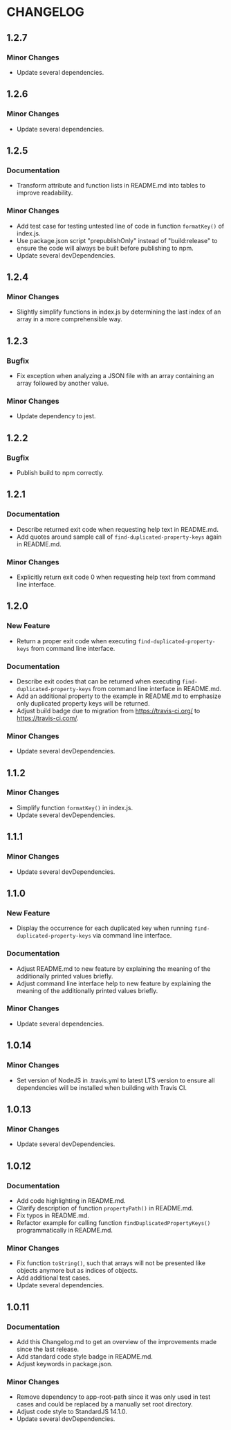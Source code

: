 # CHANGELOG 

## 1.2.7

### Minor Changes
- Update several dependencies.

## 1.2.6

### Minor Changes
- Update several dependencies.

## 1.2.5

### Documentation
- Transform attribute and function lists in README.md into tables to improve readability.

### Minor Changes
- Add test case for testing untested line of code in function `formatKey()` of index.js.
- Use package.json script "prepublishOnly" instead of "build:release" to ensure the code will always be built before publishing to npm.
- Update several devDependencies.

## 1.2.4

### Minor Changes
- Slightly simplify functions in index.js by determining the last index of an array in a more comprehensible way.

## 1.2.3

### Bugfix
- Fix exception when analyzing a JSON file with an array containing an array followed by another value.

### Minor Changes
- Update dependency to jest.

## 1.2.2

### Bugfix
- Publish build to npm correctly.

## 1.2.1

### Documentation
- Describe returned exit code when requesting help text in README.md.
- Add quotes around sample call of `find-duplicated-property-keys` again in README.md.

### Minor Changes
- Explicitly return exit code 0 when requesting help text from command line interface.

## 1.2.0

### New Feature
- Return a proper exit code when executing `find-duplicated-property-keys` from command line interface.

### Documentation
- Describe exit codes that can be returned when executing `find-duplicated-property-keys` from command line interface in README.md.
- Add an additional property to the example in README.md to emphasize only duplicated property keys will be returned.
- Adjust build badge due to migration from https://travis-ci.org/ to https://travis-ci.com/.

### Minor Changes
- Update several devDependencies.

## 1.1.2

### Minor Changes
- Simplify function `formatKey()` in index.js.
- Update several devDependencies.

## 1.1.1

### Minor Changes
- Update several devDependencies.

## 1.1.0

### New Feature
- Display the occurrence for each duplicated key when running `find-duplicated-property-keys` via command line interface.

### Documentation
- Adjust README.md to new feature by explaining the meaning of the additionally printed values briefly.
- Adjust command line interface help to new feature by explaining the meaning of the additionally printed values briefly.

### Minor Changes
- Update several dependencies.

## 1.0.14

### Minor Changes
- Set version of NodeJS in .travis.yml to latest LTS version to ensure all dependencies will be installed when building with Travis CI.

## 1.0.13

### Minor Changes
- Update several devDependencies.

## 1.0.12

### Documentation
- Add code highlighting in README.md.
- Clarify description of function `propertyPath()` in README.md.
- Fix typos in README.md.
- Refactor example for calling function `findDuplicatedPropertyKeys()` programmatically in README.md.

### Minor Changes
- Fix function `toString()`, such that arrays will not be presented like objects anymore but as indices of objects.
- Add additional test cases.
- Update several dependencies.

## 1.0.11

### Documentation
- Add this Changelog.md to get an overview of the improvements made since the last release.
- Add standard code style badge in README.md.
- Adjust keywords in package.json.

### Minor Changes
- Remove dependency to app-root-path since it was only used in test cases and could be replaced by a manually set root directory.
- Adjust code style to StandardJS 14.1.0.
- Update several devDependencies.